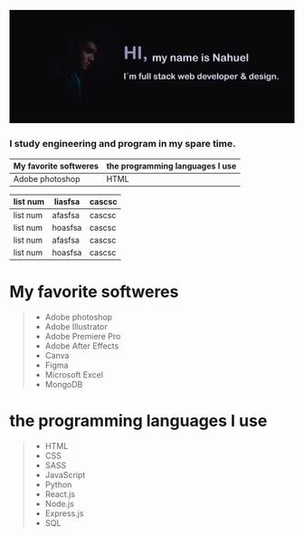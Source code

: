![img](https://github.com/nahueRosso/nahueRosso/blob/main/readme.png)

### I study engineering and program in my spare time.

| My favorite softweres | the programming languages I use |
|-----------------------|---------------------------------|
| Adobe photoshop | HTML|

  list num | liasfsa | cascsc 
 ----------|---------|--------
  list num | afasfsa | cascsc 
  list num | hoasfsa | cascsc
  list num | afasfsa | cascsc 
  list num | hoasfsa | cascsc 

# My favorite softweres
> - Adobe photoshop
> - Adobe Illustrator
> - Adobe Premiere Pro
> - Adobe After Effects
> - Canva
> - Figma
> - Microsoft Excel
> - MongoDB

# the programming languages I use
> - HTML
> - CSS
> - SASS
> - JavaScript
> - Python
> - React.js
> - Node.js
> - Express.js
> - SQL 
<!--
**nahueRosso/nahueRosso** is a ✨ _special_ ✨ repository because its `README.md` (this file) appears on your GitHub profile.

Here are some ideas to get you started:

- 🔭 I’m currently working on ...
- 🌱 I’m currently learning ...
- 👯 I’m looking to collaborate on ...
- 🤔 I’m looking for help with ...
- 💬 Ask me about ...
- 📫 How to reach me: ...
- 😄 Pronouns: ...
- ⚡ Fun fact: ...
-->
